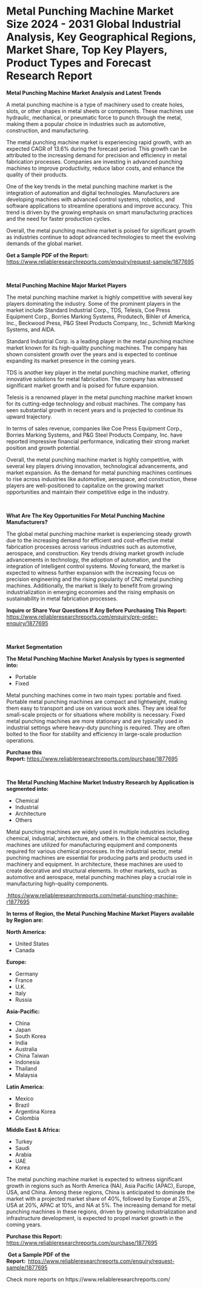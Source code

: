 <p><h1>Metal Punching Machine Market Size 2024 - 2031 Global Industrial Analysis, Key Geographical Regions, Market Share, Top Key Players, Product Types and Forecast Research Report</h1></p><p><strong>Metal Punching Machine Market Analysis and Latest Trends</strong></p>
<p><p>A metal punching machine is a type of machinery used to create holes, slots, or other shapes in metal sheets or components. These machines use hydraulic, mechanical, or pneumatic force to punch through the metal, making them a popular choice in industries such as automotive, construction, and manufacturing.</p><p>The metal punching machine market is experiencing rapid growth, with an expected CAGR of 13.6% during the forecast period. This growth can be attributed to the increasing demand for precision and efficiency in metal fabrication processes. Companies are investing in advanced punching machines to improve productivity, reduce labor costs, and enhance the quality of their products.</p><p>One of the key trends in the metal punching machine market is the integration of automation and digital technologies. Manufacturers are developing machines with advanced control systems, robotics, and software applications to streamline operations and improve accuracy. This trend is driven by the growing emphasis on smart manufacturing practices and the need for faster production cycles.</p><p>Overall, the metal punching machine market is poised for significant growth as industries continue to adopt advanced technologies to meet the evolving demands of the global market.</p></p>
<p><strong>Get a Sample PDF of the Report:&nbsp;</strong> <a href="https://www.reliableresearchreports.com/enquiry/request-sample/1877695">https://www.reliableresearchreports.com/enquiry/request-sample/1877695</a></p>
<p>&nbsp;</p>
<p><strong>Metal Punching Machine Major Market Players</strong></p>
<p><p>The metal punching machine market is highly competitive with several key players dominating the industry. Some of the prominent players in the market include Standard Industrial Corp., TDS, Telesis, Coe Press Equipment Corp., Borries Marking Systems, Produtech, Bihler of America, Inc., Beckwood Press, P&G Steel Products Company, Inc., Schmidt Marking Systems, and AIDA.</p><p>Standard Industrial Corp. is a leading player in the metal punching machine market known for its high-quality punching machines. The company has shown consistent growth over the years and is expected to continue expanding its market presence in the coming years.</p><p>TDS is another key player in the metal punching machine market, offering innovative solutions for metal fabrication. The company has witnessed significant market growth and is poised for future expansion.</p><p>Telesis is a renowned player in the metal punching machine market known for its cutting-edge technology and robust machines. The company has seen substantial growth in recent years and is projected to continue its upward trajectory.</p><p>In terms of sales revenue, companies like Coe Press Equipment Corp., Borries Marking Systems, and P&G Steel Products Company, Inc. have reported impressive financial performance, indicating their strong market position and growth potential.</p><p>Overall, the metal punching machine market is highly competitive, with several key players driving innovation, technological advancements, and market expansion. As the demand for metal punching machines continues to rise across industries like automotive, aerospace, and construction, these players are well-positioned to capitalize on the growing market opportunities and maintain their competitive edge in the industry.</p></p>
<p>&nbsp;</p>
<p><strong>What Are The Key Opportunities For Metal Punching Machine Manufacturers?</strong></p>
<p><p>The global metal punching machine market is experiencing steady growth due to the increasing demand for efficient and cost-effective metal fabrication processes across various industries such as automotive, aerospace, and construction. Key trends driving market growth include advancements in technology, the adoption of automation, and the integration of intelligent control systems. Moving forward, the market is expected to witness further expansion with the increasing focus on precision engineering and the rising popularity of CNC metal punching machines. Additionally, the market is likely to benefit from growing industrialization in emerging economies and the rising emphasis on sustainability in metal fabrication processes.</p></p>
<p><strong>Inquire or Share Your Questions If Any Before Purchasing This Report:</strong> <a href="https://www.reliableresearchreports.com/enquiry/pre-order-enquiry/1877695">https://www.reliableresearchreports.com/enquiry/pre-order-enquiry/1877695</a></p>
<p>&nbsp;</p>
<p><strong>Market Segmentation</strong></p>
<p><strong>The Metal Punching Machine Market Analysis by types is segmented into:</strong></p>
<p><ul><li>Portable</li><li>Fixed</li></ul></p>
<p><p>Metal punching machines come in two main types: portable and fixed. Portable metal punching machines are compact and lightweight, making them easy to transport and use on various work sites. They are ideal for small-scale projects or for situations where mobility is necessary. Fixed metal punching machines are more stationary and are typically used in industrial settings where heavy-duty punching is required. They are often bolted to the floor for stability and efficiency in large-scale production operations.</p></p>
<p><strong>Purchase this Report:&nbsp;</strong><a href="https://www.reliableresearchreports.com/purchase/1877695">https://www.reliableresearchreports.com/purchase/1877695</a></p>
<p>&nbsp;</p>
<p><strong>The Metal Punching Machine Market Industry Research by Application is segmented into:</strong></p>
<p><ul><li>Chemical</li><li>Industrial</li><li>Architecture</li><li>Others</li></ul></p>
<p><p>Metal punching machines are widely used in multiple industries including chemical, industrial, architecture, and others. In the chemical sector, these machines are utilized for manufacturing equipment and components required for various chemical processes. In the industrial sector, metal punching machines are essential for producing parts and products used in machinery and equipment. In architecture, these machines are used to create decorative and structural elements. In other markets, such as automotive and aerospace, metal punching machines play a crucial role in manufacturing high-quality components.</p></p>
<p><a href="https://www.reliableresearchreports.com/metal-punching-machine-r1877695">&nbsp;https://www.reliableresearchreports.com/metal-punching-machine-r1877695</a></p>
<p><strong>In terms of Region, the Metal Punching Machine Market Players available by Region are:</strong></p>
<p>
    <p> <strong> North America: </strong>
        <ul>
            <li>United States</li>
            <li>Canada</li>
        </ul>
        </p> 
    <p> <strong> Europe: </strong>
        <ul>
            <li>Germany</li>
            <li>France</li>
            <li>U.K.</li>
            <li>Italy</li>
            <li>Russia</li>
        </ul>
        </p> 
    <p> <strong> Asia-Pacific: </strong>
        <ul>
            <li>China</li>
            <li>Japan</li>
            <li>South Korea</li>
            <li>India</li>
            <li>Australia</li>
            <li>China Taiwan</li>
            <li>Indonesia</li>
            <li>Thailand</li>
            <li>Malaysia</li>
        </ul>
        </p> 
    <p> <strong> Latin America: </strong>
        <ul>
            <li>Mexico</li>
            <li>Brazil</li>
            <li>Argentina Korea</li>
            <li>Colombia</li>
        </ul>
        </p> 
    <p> <strong> Middle East & Africa: </strong>
        <ul>
            <li>Turkey</li>
            <li>Saudi</li>
            <li>Arabia</li>
            <li>UAE</li>
            <li>Korea</li>
        </ul>
    </p>
    </p>
<p><p>The metal punching machine market is expected to witness significant growth in regions such as North America (NA), Asia Pacific (APAC), Europe, USA, and China. Among these regions, China is anticipated to dominate the market with a projected market share of 40%, followed by Europe at 25%, USA at 20%, APAC at 10%, and NA at 5%. The increasing demand for metal punching machines in these regions, driven by growing industrialization and infrastructure development, is expected to propel market growth in the coming years.</p></p>
<p><strong>Purchase this Report: </strong><a href="https://www.reliableresearchreports.com/purchase/1877695">https://www.reliableresearchreports.com/purchase/1877695</a></p>
<p>&nbsp;<strong>Get a Sample PDF of the Report:&nbsp;&nbsp;</strong><a href="https://www.reliableresearchreports.com/enquiry/request-sample/1877695">https://www.reliableresearchreports.com/enquiry/request-sample/1877695</a></p>
<p><strong></strong></p>
<p>Check more reports on https://www.reliableresearchreports.com/</p>